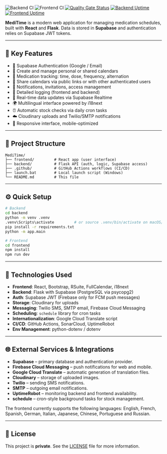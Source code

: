 ![Backend CI](https://github.com/mtx26/medic/actions/workflows/backend-ci.yml/badge.svg)
![Frontend CI](https://github.com/mtx26/medic/actions/workflows/frontend-ci.yml/badge.svg)
[![Quality Gate Status](https://sonarcloud.io/api/project_badges/measure?project=mtx26_medic&metric=alert_status)](https://sonarcloud.io/summary/new_code?id=mtx26_medic)
[![Backend Uptime](https://img.shields.io/uptimerobot/status/m800604412-b3dfcffa4d1ddbcda5043748?label=Backend%20Uptime)](https://stats.uptimerobot.com/grkagF4D8K)
[![Frontend Uptime](https://img.shields.io/uptimerobot/status/m800604510-1a3da771d8926ec5f29f31c3?label=Frontend%20Uptime)](https://stats.uptimerobot.com/grkagF4D8K)



**MediTime** is a modern web application for managing medication schedules, built with **React** and **Flask**. Data is stored in **Supabase** and authentication relies on Supabase JWT tokens.

---

## 🚀 Key Features

* 🔐 Supabase Authentication (Google / Email)
* 📅 Create and manage personal or shared calendars
* 💊 Medication tracking: time, dose, frequency, alternation
* 🔗 Share calendars via public links or with other authenticated users
* 🔔 Notifications, invitations, access management
* 🧾 Detailed logging (frontend and backend)
* 🔄 Real-time data updates via Supabase Realtime
* 🌍 Multilingual interface powered by i18next
* ⏰ Automatic stock checks via daily cron tasks
* ☁️ Cloudinary uploads and Twilio/SMTP notifications
* 📱 Responsive interface, mobile-optimized

---

## 📁 Project Structure

```
MediTime/
├── frontend/         # React app (user interface)
├── backend/          # Flask API (auth, logic, Supabase access)
├── .github/          # GitHub Actions workflows (CI/CD)
├── launch.bat        # Local launch script (Windows)
└── README.md         # This file
```

---

## ⚙️ Quick Setup

```bash
# Backend
cd backend
python -m venv .venv
.venv\Scripts\activate         # or source .venv/bin/activate on macOS/Linux
pip install -r requirements.txt
python -m app.main

# Frontend
cd frontend
npm install
npm run dev
```

---

## 🧠 Technologies Used

* **Frontend**: React, Bootstrap, RSuite, FullCalendar, i18next
* **Backend**: Flask with Supabase (PostgreSQL via psycopg2)
* **Auth**: Supabase JWT (Firebase only for FCM push messages)
* **Storage**: Cloudinary for uploads
* **Messaging**: Twilio SMS, SMTP email, Firebase Cloud Messaging
* **Scheduling**: `schedule` library for cron tasks
* **Internationalization**: Google Cloud Translate script
* **CI/CD**: GitHub Actions, SonarCloud, UptimeRobot
* **Env Management**: python-dotenv / dotenv

---

## 🌐 External Services & Integrations

* **Supabase** – primary database and authentication provider.
* **Firebase Cloud Messaging** – push notifications for web and mobile.
* **Google Cloud Translate** – automatic generation of translation files.
* **Cloudinary** – storage of uploaded images.
* **Twilio** – sending SMS notifications.
* **SMTP** – outgoing email notifications.
* **UptimeRobot** – monitoring backend and frontend availability.
* **schedule** – cron-style background tasks for stock management.

The frontend currently supports the following languages: English, French, Spanish, German, Italian, Japanese, Chinese, Portuguese and Russian.

---

## 📄 License

This project is **private**. See the [LICENSE](./LICENSE) file for more information.
